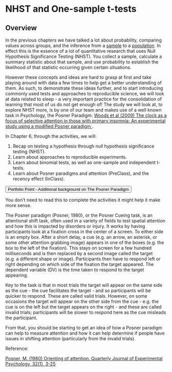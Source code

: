 
# NHST and One-sample t-tests

## Overview

In the previous chapters we have talked a lot about probability, comparing values across groups, and the inference from a <a class='glossary' target='_blank' title='A subset of the population that you wish to make an inference about through your test. The sample is a smaller group obtained from your population but it is key that the sample is representative of the population' href='https://psyteachr.github.io/glossary/s#sample'>sample</a> to a <a class='glossary' target='_blank' title='All members of a group that we wish to generalise our findings to. E.g. all students taking Psychology at the University of Glasgow. We draw our testing sample from the population.' href='https://psyteachr.github.io/glossary/p#population'>population</a>. In effect this is the essence of a lot of quantitative research that uses Null Hypothesis Significance Testing (NHST). You  collect a sample, calculate a summary statistic about that sample, and use probability to establish the likelihood of that statistic occurring given certain situations. 

However these concepts and ideas are hard to grasp at first and take playing around with data a few times to help get a better understanding of them. As such, to demonstrate these ideas further, and to start introducing commonly used tests and approaches to reproducible science, we will look at data related to sleep - a very important practice for the consolidation of learning that most of us do not get enough of! The study we will look at, to explore NHST more, is by one of our team and makes use of a well known task in Psychology, the Posner Paradigm: <a href = "https://www.sciencedirect.com/science/article/pii/S0005796708002738" target = "_blank">Woods et al (2009) The clock as a focus of selective attention in those with primary insomnia: An experimental study using a modified Posner paradigm </a>. 

In Chapter 6, through the activities, we will:

1. Recap on testing a hypothesis through null hypothesis significance testing (NHST).
2. Learn about approaches to reproducible experiments.
3. Learn about binomial tests, as well as one-sample and independent t-tests.
4. Learn about Posner paradigms and attention (PreClass), and the recency effect (InClass).


<div class='solution'><button>Portfolio Point - Additional background on The Posner Paradigm</button>

<div class="info">
<p>You don’t need to read this to complete the activities it might help it make more sense.</p>
<p>The Posner paradigm (Posner, 1980), or the Posner Cueing task, is an attentional shift task, often used in a variety of fields to test spatial attention and how this is impacted by disorders or injury. It works by having participants look at a fixation cross in the center of a screen. To either side is an empty box. After a short delay, a cue (e.g. an arrow, an asterisk, or some other attention grabbing image) appears in one of the boxes (e.g. the box to the left of the fixation). This stays on screen for a few hundred milliseconds and is then replaced by a second image called the target (e.g. a different shape or image). Participants then have to respond left or right depending on which side of the fixation the target appeared. The dependent variable (DV) is the time taken to respond to the target appearing.</p>
<p>Key to the task is that in most trials the target will appear on the same side as the cue - the cue facilitates the target - and so participants will be quicker to respond. These are called valid trials. However, on some occasions the target will appear on the other side from the cue - e.g. the cue is on the left but the target appears on the right - and these are called invalid trials; participants will be slower to respond here as the cue misleads the participant.</p>
<p>From that, you should be starting to get an idea of how a Posner paradigm can help to measure attention and how it can help determine if people have issues in shifting attention (particularly from the invalid trials).</p>
<p>Reference:</p>
<p><a href="https://www.tandfonline.com/doi/abs/10.1080/00335558008248231" target = "_blank">Posner, M. (1980) Orienting of attention. Quarterly Journal of Experimental Psychology, 32(1), 3-25</a></p>
</div>

</div>

